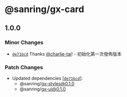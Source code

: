 # @sanring/gx-card

## 1.0.0

### Minor Changes

- [`de71bcd`](https://github.com/jack755051/gxcella/commit/de71bcd959f97001265774d085ca94db621f75ec) Thanks [@charlie-tai](https://github.com/charlie-tai)! - 初始化第一次發佈版本

### Patch Changes

- Updated dependencies [[`de71bcd`](https://github.com/jack755051/gxcella/commit/de71bcd959f97001265774d085ca94db621f75ec)]:
  - @sanring/gx-styles@0.1.0
  - @sanring/gx-ui@0.1.0
